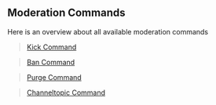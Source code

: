## Moderation Commands

Here is an overview about all available moderation commands

>[Kick Command](./kick.md)

>[Ban Command](./ban.md)

>[Purge Command](./purge.md)

>[Channeltopic Command](./channeltopic.md)

<CustomLayout/>